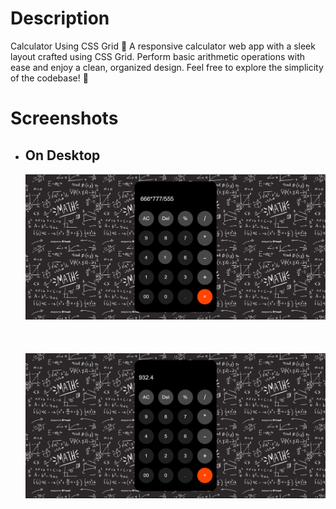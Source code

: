 <h1>Description </h1>
<p>Calculator Using CSS Grid 🧮
A responsive calculator web app with a sleek layout crafted using CSS Grid. Perform basic arithmetic operations with ease and enjoy a clean, organized design. Feel free to explore the simplicity of the codebase! 🚀</p>
<h1>Screenshots</h1>
<ul>
  <li>
    <h2>On Desktop </h2>
    <img src="preview2/Screenshot 2024-02-26 204249.png"><br><br><br><br>   
    <img src="preview2/Screenshot 2024-02-26 204302.png"><br>
  </li>

</ul>
